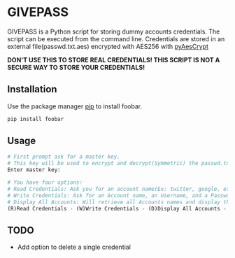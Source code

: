 # GIVEPASS

GIVEPASS is a Python script for storing dummy accounts credentials. The script can be executed from the command line. Credentials are stored in an external file(passwd.txt.aes) encrypted with AES256 with [pyAesCrypt](https://pypi.org/project/pyAesCrypt/)

**DON'T USE THIS TO STORE REAL CREDENTIALS! THIS SCRIPT IS NOT A SECURE WAY TO STORE YOUR CREDENTIALS!**

## Installation

Use the package manager [pip](https://pip.pypa.io/en/stable/) to install foobar.

```bash
pip install foobar
```

## Usage

```python
# First prompt ask for a master key.
# This key will be used to encrypt and decrypt(Symmetric) the passwd.txt.aes file where all your credentials are stored
Enter master key:

# You have four options:
# Read Credentials: Ask you for an account name(Ex: twitter, google, etc.) and it will output the password for that account
# Write Credentials: Ask for an Account name, an Username, and a Password. This will add a new credential
# Display All Accounts: Will retrieve all Accounts names and display them in the console for you
(R)Read Credentials - (W)Write Credentials - (D)Display All Accounts - (!)Hard Reset:

```

## TODO

- Add option to delete a single credential
